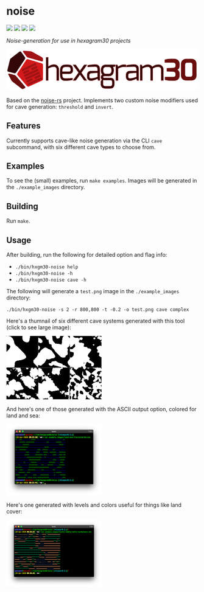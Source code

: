 # noise

[![][build-badge]][build]
[![][crate-badge]][crate]
[![][tag-badge]][tag]
[![][docs-badge]][docs]

*Noise-generation for use in hexagram30 projects*

[![Project Logo][logo]][logo-large]

Based on the [noise-rs][noise-rs] project. Implements two custom noise
modifiers used for cave generation: `threshold` and `invert`.

## Features

Currently supports cave-like noise generation via the CLI `cave` subcommand,
with six different cave types to choose from.

## Examples

To see the (small) examples, run `make examples`. Images will be generated in
the `./example_images` directory.

## Building

Run `make`.

## Usage

After building, run the following for detailed option and flag info:

* `./bin/hxgm30-noise help`
* `./bin/hxgm30-noise -h`
* `./bin/hxgm30-noise cave -h`

The following will generate a `test.png` image in the `./example_images` directory:

```
./bin/hxgm30-noise -s 2 -r 800,800 -t -0.2 -o test.png cave complex
```

Here's a thumnail of six different cave systems generated with this tool (click
to see large image):

[![Example Outputs][example]][example-large]

And here's one of those generated with the ASCII output option, colored for land and sea:

[![Land/Sea ASCII Output][land-sea-screen]][land-sea-screen-large]

Here's one generated with levels and colors useful for things like land cover:

[![Land Cover ASCII Output][land-cover-screen]][land-cover-screen-large]


<!-- Named page links below: /-->

[logo]: https://raw.githubusercontent.com/hexagram30/resources/master/branding/logo/h30-logo-2-long-with-text-x695.png
[logo-large]: https://raw.githubusercontent.com/hexagram30/resources/master/branding/logo/h30-logo-2-long-with-text-x3440.png
[land-sea-screen]: https://raw.githubusercontent.com/hexagram30/noise/master/assets/images/screesnhot-land-sea-fractured-hm-thumb.png
[land-sea-screen-large]: https://raw.githubusercontent.com/hexagram30/noise/master/assets/images/screesnhot-land-sea-fractured-hm.png
[land-cover-screen]: https://raw.githubusercontent.com/hexagram30/noise/master/assets/images/screenshot-levels-wobbly-walls-turbulence-thumb.png
[land-cover-screen-large]: https://raw.githubusercontent.com/hexagram30/noise/master/assets/images/screenshot-levels-wobbly-walls-turbulence.png
[example]: https://raw.githubusercontent.com/hexagram30/noise/master/assets/images/caves-small.png
[example-large]: https://raw.githubusercontent.com/hexagram30/noise/master/assets/images/caves.png
[noise-rs]: https://github.com/Razaekel/noise-rs
[build]: https://github.com/hexagram30/noise/actions?query=workflow%3Abuild+
[build-badge]: https://github.com/hexagram30/noise/workflows/build/badge.svg
[crate]: https://crates.io/crates/hxgm30-noise
[crate-badge]: https://img.shields.io/crates/v/hxgm30-noise.svg
[docs]: https://docs.rs/hxgm30-noise/
[docs-badge]: https://img.shields.io/badge/rust-documentation-blue.svg
[tag-badge]: https://img.shields.io/github/v/tag/hexagram30/noise.svg?sort=semver
[tag]: https://github.com/hexagram30/noise/tags
